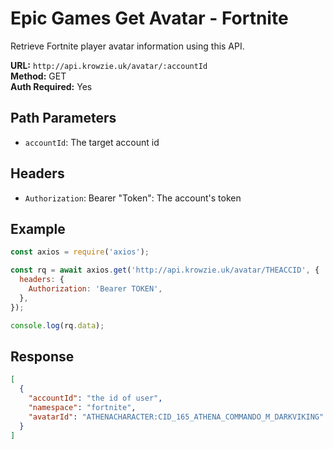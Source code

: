 # Epic Games Get Avatar - Fortnite

Retrieve Fortnite player avatar information using this API.

**URL:** `http://api.krowzie.uk/avatar/:accountId`  
**Method:** GET  
**Auth Required:** Yes

## Path Parameters

- `accountId`: The target account id

## Headers

- `Authorization`: Bearer "Token": The account's token

## Example
```javascript
const axios = require('axios');

const rq = await axios.get('http://api.krowzie.uk/avatar/THEACCID', {
  headers: {
    Authorization: 'Bearer TOKEN',
  },
});

console.log(rq.data);
```

## Response

```json
[
  {
    "accountId": "the id of user",
    "namespace": "fortnite",
    "avatarId": "ATHENACHARACTER:CID_165_ATHENA_COMMANDO_M_DARKVIKING"
  }
]
```


